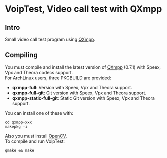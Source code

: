 # VoipTest, Video call test with QXmpp #

## Intro ##

Small video call test program using [QXmpp](http://code.google.com/p/qxmpp/).

## Compiling ##

You must compile and install the latest version of [QXmpp](http://code.google.com/p/qxmpp/) (0.7.1) with Speex, Vpx and Theora codecs support.  
For ArchLinux users, three PKGBUILD are provided:

* __qxmpp-full__: Version with Speex, Vpx and Theora support.
* __qxmpp-full-git__: Git version with Speex, Vpx and Theora support.
* __qxmpp-static-full-git__: Static Git version with Speex, Vpx and Theora support.

You can install one of these with:

    cd qxmpp-xxx
    makepkg -i

Also you must install [OpenCV](http://opencv.willowgarage.com/wiki/).  
To compile and run VoipTest:

    qmake && make
